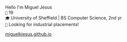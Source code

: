 Hello I'm Miguel Jesus \
`🎂` 19 \
`🎓` University of Sheffield | BS Computer Science, 2nd yr \
`👀` Looking for industrial placements!

[miguelkjesus.github.io](https://miguelkjesus.github.io/)
